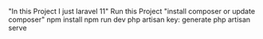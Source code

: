 "In this Project I just laravel 11"
Run this Project
"install composer or update composer"
npm install
npm run dev
php artisan key: generate
php artisan serve
